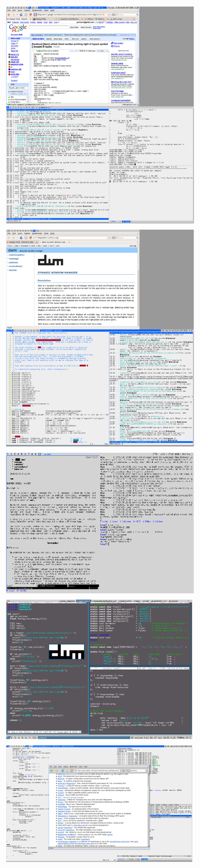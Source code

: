 [![Screenshot](dwm-20090709.png)](dwm-20090709.png)

[![Screenshot](dwm-20090620.png)](dwm-20090620.png)

[![Screenshot](dwm-20080720s.png)](dwm-20080720.png)

[![Screenshot](dwm-20080717s.png)](dwm-20080717.png)

[![Screenshot](dwm-20070930s.png)](dwm-20070930.png)
